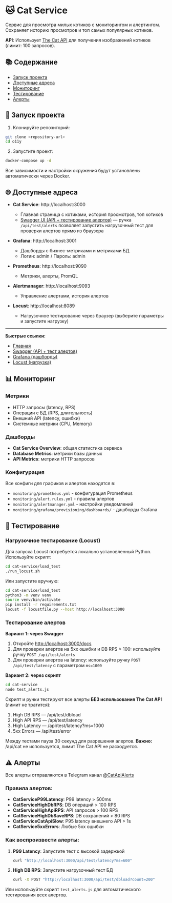# 🐱 Cat Service

Сервис для просмотра милых котиков с мониторингом и алертингом. Сохраняет историю просмотров и топ самых популярных котиков.

**API**: Использует [The Cat API](https://thecatapi.com/) для получения изображений котиков (лимит: 100 запросов).

## 📚 Содержание
- [Запуск проекта](#запуск-проекта)
- [Доступные адреса](#доступные-адреса)
- [Мониторинг](#мониторинг)
- [Тестирование](#тестирование)
- [Алерты](#алерты)

## 🚀 Запуск проекта

1. Клонируйте репозиторий:
```bash
git clone <repository-url>
cd o11y
```

2. Запустите проект:
```bash
docker-compose up -d
```

Все зависимости и настройки окружения будут установлены автоматически через Docker.

## 🌐 Доступные адреса

- **Cat Service**: http://localhost:3000
  - Главная страница с котиками, история просмотров, топ котиков
  - [Swagger UI (API + тестирование алертов)](http://localhost:3000/docs) — ручка `/api/test/alerts` позволяет запустить нагрузочный тест для проверки алертов прямо из браузера

- **Grafana**: http://localhost:3001
  - Дашборды с бизнес-метриками и метриками БД
  - Логин: admin / Пароль: admin

- **Prometheus**: http://localhost:9090
  - Метрики, алерты, PromQL

- **Alertmanager**: http://localhost:9093
  - Управление алертами, история алертов

- **Locust**: http://localhost:8089
  - Нагрузочное тестирование через браузер (выберите параметры и запустите нагрузку)

---
**Быстрые ссылки:**
- [Главная](http://localhost:3000)
- [Swagger (API + тест алертов)](http://localhost:3000/docs)
- [Grafana (дашборды)](http://localhost:3001)
- [Locust (нагрузка)](http://localhost:8089)

## 📊 Мониторинг

### Метрики
- HTTP запросы (latency, RPS)
- Операции с БД (RPS, длительность)
- Внешний API (latency, ошибки)
- Системные метрики (CPU, Memory)

### Дашборды
- **Cat Service Overview**: общая статистика сервиса
- **Database Metrics**: метрики базы данных
- **API Metrics**: метрики HTTP запросов

### Конфигурация
Все конфиги для графиков и алертов находятся в:
- `monitoring/prometheus.yml` - конфигурация Prometheus
- `monitoring/alert.rules.yml` - правила алертов
- `monitoring/alertmanager.yml` - настройки уведомлений
- `monitoring/grafana/provisioning/dashboards/` - дашборды Grafana

## 🧪 Тестирование

### Нагрузочное тестирование (Locust)

Для запуска Locust потребуется локально установленный Python. Используйте скрипт:
```bash
cd cat-service/load_test
./run_locust.sh
```

Или запустите вручную:
```bash
cd cat-service/load_test
python3 -m venv venv
source venv/bin/activate
pip install -r requirements.txt
locust -f locustfile.py --host http://localhost:3000
```


### Тестирование алертов

**Вариант 1: через Swagger**

1. Откройте [http://localhost:3000/docs](http://localhost:3000/docs)
2. Для проверки алертов на 5xx ошибки и DB RPS > 100: используйте ручку `POST /api/test/alerts`
3. Для проверки алертов на latency: используйте ручку `POST /api/test/latency` с параметром `ms=1000`

**Вариант 2: через скрипт**

```bash
cd cat-service
node test_alerts.js
```

Скрипт и ручки тестируют все алерты **БЕЗ использования The Cat API** (лимит не тратится):
1. High DB RPS — /api/test/dbload
2. High API RPS — /api/test/latency
3. High Latency — /api/test/latency?ms=1000
4. 5xx Errors — /api/test/error

Между тестами пауза 30 секунд для разрешения алертов.
**Важно:** /api/cat не используется, лимит The Cat API не расходуется.

## ⚠️ Алерты

Все алерты отправляются в Telegram канал [@CatApiAlerts](https://t.me/CatApiAlerts)

### Правила алертов:
- **CatServiceP99Latency**: P99 latency > 500ms
- **CatServiceHighDbRPS**: DB операций > 100 RPS
- **CatServiceHighApiRPS**: API запросов > 100 RPS
- **CatServiceHighDbSaveRPS**: DB сохранений > 80 RPS
- **CatServiceCatApiSlow**: P95 latency внешнего API > 1s
- **CatService5xxErrors**: Любые 5xx ошибки

### Как воспроизвести алерты:
1. **P99 Latency**: Запустите тест с высокой задержкой
   ```bash
   curl "http://localhost:3000/api/test/latency?ms=600"
   ```

2. **High DB RPS**: Запустите нагрузочный тест БД
   ```bash
   curl -X POST "http://localhost:3000/api/test/dbload?count=200"
   ```

Или используйте скрипт `test_alerts.js` для автоматического тестирования всех алертов.